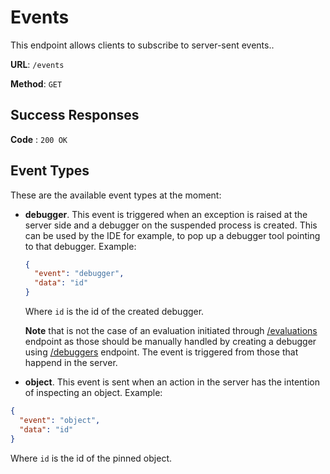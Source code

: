 # Events

This endpoint allows clients to subscribe to server-sent events..

**URL**: `/events`

**Method**: `GET`

## Success Responses

**Code** : `200 OK`

## Event Types

These are the available event types at the moment:

- **debugger**. This event is triggered when an exception is raised at the server side and a debugger on the suspended process is created. This can be used by the IDE for example, to pop up a debugger tool pointing to that debugger. Example:
  
  ```json
  {
    "event": "debugger",
    "data": "id"
  }
  ``` 
  Where `id` is the id of the created debugger.
  
  **Note** that is not the case of an evaluation initiated through [/evaluations](../evaluations/post.md) endpoint as those should be manually handled by creating a debugger using [/debuggers](../debuggers/post.md) endpoint. The event is triggered from those that happend in the server.
-  **object**. This event is sent when an action in the server has the intention of inspecting an object. Example:
  
  ```json
  {
    "event": "object",
    "data": "id"
  }
  ``` 
  Where `id` is the id of the pinned object.
  
